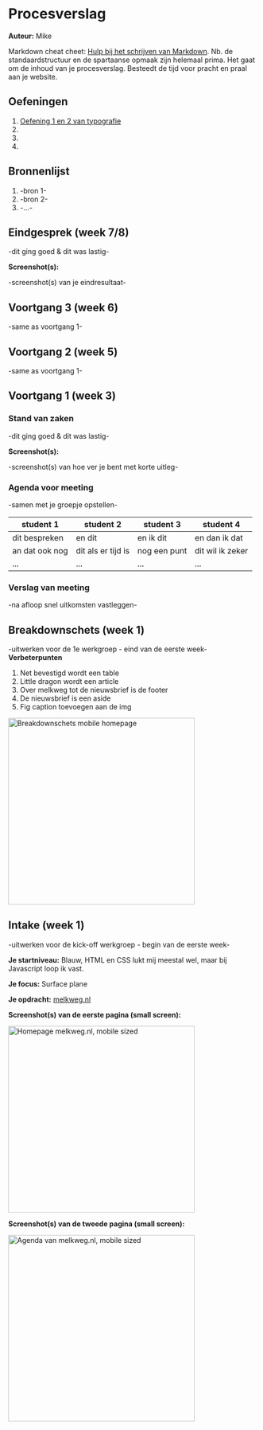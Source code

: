 # Procesverslag
**Auteur:** Mike

Markdown cheat cheet: [Hulp bij het schrijven van Markdown](https://github.com/adam-p/markdown-here/wiki/Markdown-Cheatsheet). Nb. de standaardstructuur en de spartaanse opmaak zijn helemaal prima. Het gaat om de inhoud van je procesverslag. Besteedt de tijd voor pracht en praal aan je website.

## Oefeningen
1. [Oefening 1 en 2 van typografie](https://codepen.io/fr3akybeakylike/pen/JjKegmY)
2.
3.
4.

## Bronnenlijst
1. -bron 1-
2. -bron 2-
3. -...-



## Eindgesprek (week 7/8)

-dit ging goed & dit was lastig-

**Screenshot(s):**

-screenshot(s) van je eindresultaat-



## Voortgang 3 (week 6)

-same as voortgang 1-



## Voortgang 2 (week 5)

-same as voortgang 1-



## Voortgang 1 (week 3)

### Stand van zaken

-dit ging goed & dit was lastig-

**Screenshot(s):**

-screenshot(s) van hoe ver je bent met korte uitleg-

### Agenda voor meeting

-samen met je groepje opstellen-

| student 1      | student 2          | student 3    | student 4        |
| ---            | ---                | ---          | ---              |
| dit bespreken  | en dit             | en ik dit    | en dan ik dat    |
| an dat ook nog | dit als er tijd is | nog een punt | dit wil ik zeker |
| ...            | ...                | ...          | ...              |

### Verslag van meeting

-na afloop snel uitkomsten vastleggen-



## Breakdownschets (week 1)

-uitwerken voor de 1e werkgroep - eind van de eerste week-
**Verbeterpunten**
1. Net bevestigd wordt een table
2. Little dragon wordt een article
3. Over melkweg tot de nieuwsbrief is de footer
4. De nieuwsbrief is een aside
5. Fig caption toevoegen aan de img

<img src="images/breakdown-schets-Melkweg-homepage.png" width="375px" alt="Breakdownschets mobile homepage">


## Intake (week 1)
-uitwerken voor de kick-off werkgroep - begin van de eerste week-

**Je startniveau:** Blauw, HTML en CSS lukt mij meestal wel, maar bij Javascript loop ik vast.

**Je focus:** Surface plane

**Je opdracht:** [melkweg.nl](melkweg.nl)


**Screenshot(s) van de eerste pagina (small screen):**

<img src="images/melkweg-homepage-mobile.png" width="375px" alt="Homepage melkweg.nl, mobile sized">

**Screenshot(s) van de tweede pagina (small screen):**

<img src="images/melkweg-agenda-mobile.png" width="375px" alt="Agenda van melkweg.nl, mobile sized">
